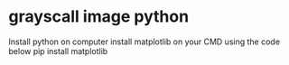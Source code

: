 # grayscall image python
Install python on computer
install matplotlib on your CMD using the code below
pip install matplotlib
